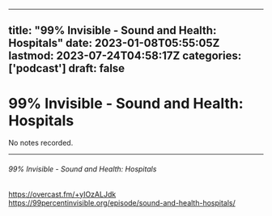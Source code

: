 
---
title: "99% Invisible - Sound and Health: Hospitals"
date: 2023-01-08T05:55:05Z
lastmod: 2023-07-24T04:58:17Z
categories: ['podcast']
draft: false
---


# 99% Invisible - Sound and Health: Hospitals

No notes recorded.

- - -
###### 99% Invisible - Sound and Health: Hospitals

https://overcast.fm/+yIOzALJdk  
https://99percentinvisible.org/episode/sound-and-health-hospitals/

<!-- #public #podcast #99 percent invisible# -->

<!-- {BearID:096011ED-92F0-4C43-A346-2F05ADA2CE68-28016-00002D9804DF8AE7} -->
